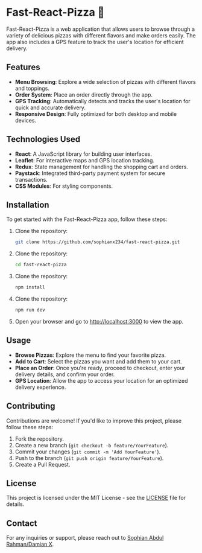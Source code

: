 # Fast-React-Pizza 🍕

Fast-React-Pizza is a web application that allows users to browse through a variety of delicious pizzas with different flavors and make orders easily. The app also includes a GPS feature to track the user's location for efficient delivery.

## Features

- **Menu Browsing**: Explore a wide selection of pizzas with different flavors and toppings.
- **Order System**: Place an order directly through the app.
- **GPS Tracking**: Automatically detects and tracks the user's location for quick and accurate delivery.
- **Responsive Design**: Fully optimized for both desktop and mobile devices.

## Technologies Used

- **React**: A JavaScript library for building user interfaces.
- **Leaflet**: For interactive maps and GPS location tracking.
- **Redux**: State management for handling the shopping cart and orders.
- **Paystack**: Integrated third-party payment system for secure transactions.
- **CSS Modules**: For styling components.

## Installation

To get started with the Fast-React-Pizza app, follow these steps:

1. Clone the repository:
   ```bash
   git clone https://github.com/sophianx234/fast-react-pizza.git
2. Clone the repository:
   ```bash
   cd fast-react-pizza
3. Clone the repository:
   ```bash
   npm install
4. Clone the repository:
   ```bash
   npm run dev

5. Open your browser and go to [http://localhost:3000](http://localhost:3000) to view the app.

## Usage

- **Browse Pizzas**: Explore the menu to find your favorite pizza.
- **Add to Cart**: Select the pizzas you want and add them to your cart.
- **Place an Order**: Once you're ready, proceed to checkout, enter your delivery details, and confirm your order.
- **GPS Location**: Allow the app to access your location for an optimized delivery experience.

## Contributing

Contributions are welcome! If you'd like to improve this project, please follow these steps:

1. Fork the repository.
2. Create a new branch (`git checkout -b feature/YourFeature`).
3. Commit your changes (`git commit -m 'Add YourFeature'`).
4. Push to the branch (`git push origin feature/YourFeature`).
5. Create a Pull Request.

## License

This project is licensed under the MIT License - see the [LICENSE](LICENSE) file for details.

## Contact

For any inquiries or support, please reach out to [Sophian Abdul Rahman/Damian X](mailto:your.dx4336969@gmail.com).


